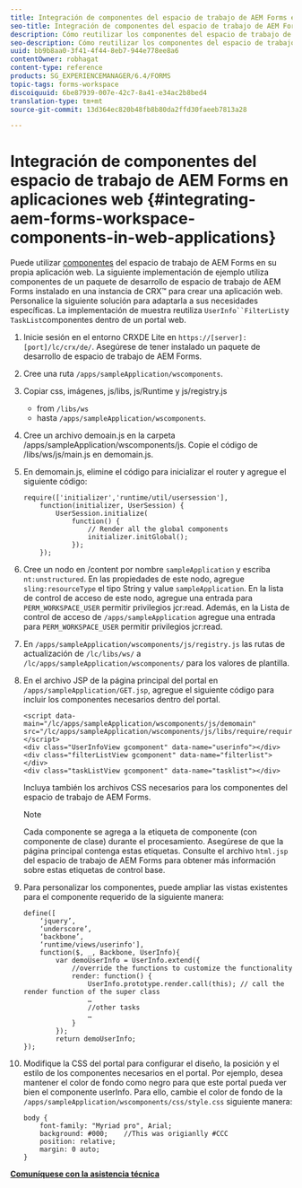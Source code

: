 ```yaml
---
title: Integración de componentes del espacio de trabajo de AEM Forms en aplicaciones web
seo-title: Integración de componentes del espacio de trabajo de AEM Forms en aplicaciones web
description: Cómo reutilizar los componentes del espacio de trabajo de AEM Forms en sus propias aplicaciones web para aprovechar la funcionalidad y proporcionar una integración estrecha.
seo-description: Cómo reutilizar los componentes del espacio de trabajo de AEM Forms en sus propias aplicaciones web para aprovechar la funcionalidad y proporcionar una integración estrecha.
uuid: bb9b8aa0-3f41-4f44-8eb7-944e778ee8a6
contentOwner: robhagat
content-type: reference
products: SG_EXPERIENCEMANAGER/6.4/FORMS
topic-tags: forms-workspace
discoiquuid: 6be87939-007e-42c7-8a41-e34ac2b8bed4
translation-type: tm+mt
source-git-commit: 13d364ec820b48fb8b80da2ffd30faeeb7813a28

---
```



# Integración de componentes del espacio de trabajo de AEM Forms en aplicaciones web {#integrating-aem-forms-workspace-components-in-web-applications}

Puede utilizar [componentes](/help/forms/using/description-reusable-components.md) del espacio de trabajo de AEM Forms en su propia aplicación web. La siguiente implementación de ejemplo utiliza componentes de un paquete de desarrollo de espacio de trabajo de AEM Forms instalado en una instancia de CRX™ para crear una aplicación web. Personalice la siguiente solución para adaptarla a sus necesidades específicas. La implementación de muestra reutiliza `UserInfo``FilterList`y `TaskList`componentes dentro de un portal web.

1. Inicie sesión en el entorno CRXDE Lite en `https://[server]:[port]/lc/crx/de/`. Asegúrese de tener instalado un paquete de desarrollo de espacio de trabajo de AEM Forms.
1. Cree una ruta `/apps/sampleApplication/wscomponents`.
1. Copiar css, imágenes, js/libs, js/Runtime y js/registry.js

   * from `/libs/ws`
   * hasta `/apps/sampleApplication/wscomponents`.

1. Cree un archivo demoain.js en la carpeta /apps/sampleApplication/wscomponents/js. Copie el código de /libs/ws/js/main.js en demomain.js.
1. En demomain.js, elimine el código para inicializar el router y agregue el siguiente código:

   ```
   require(['initializer','runtime/util/usersession'], 
       function(initializer, UserSession) { 
           UserSession.initialize( 
               function() { 
                   // Render all the global components
                   initializer.initGlobal();  
               }); 
       });
   ```

1. Cree un nodo en /content por nombre `sampleApplication` y escriba `nt:unstructured`. En las propiedades de este nodo, agregue `sling:resourceType` el tipo String y value `sampleApplication`. En la lista de control de acceso de este nodo, agregue una entrada para `PERM_WORKSPACE_USER` permitir privilegios jcr:read. Además, en la Lista de control de acceso de `/apps/sampleApplication` agregue una entrada para `PERM_WORKSPACE_USER` permitir privilegios jcr:read.
1. En `/apps/sampleApplication/wscomponents/js/registry.js` las rutas de actualización de `/lc/libs/ws/` a `/lc/apps/sampleApplication/wscomponents/` para los valores de plantilla.
1. En el archivo JSP de la página principal del portal en `/apps/sampleApplication/GET.jsp`, agregue el siguiente código para incluir los componentes necesarios dentro del portal.

   ```as3
   <script data-main="/lc/apps/sampleApplication/wscomponents/js/demomain" src="/lc/apps/sampleApplication/wscomponents/js/libs/require/require.js"></script>
   <div class="UserInfoView gcomponent" data-name="userinfo"></div> 
   <div class="filterListView gcomponent" data-name="filterlist"></div> 
   <div class="taskListView gcomponent" data-name="tasklist"></div> 
   ```

   Incluya también los archivos CSS necesarios para los componentes del espacio de trabajo de AEM Forms.

   >[!NOTE]
   >
   >Cada componente se agrega a la etiqueta de componente (con componente de clase) durante el procesamiento. Asegúrese de que la página principal contenga estas etiquetas. Consulte el archivo `html.jsp` del espacio de trabajo de AEM Forms para obtener más información sobre estas etiquetas de control base.

1. Para personalizar los componentes, puede ampliar las vistas existentes para el componente requerido de la siguiente manera:

   ```as3
   define([ 
       ‘jquery’, 
       ‘underscore’, 
       ‘backbone’, 
       ‘runtime/views/userinfo'],
       function($, _, Backbone, UserInfo){ 
           var demoUserInfo = UserInfo.extend({ 
               //override the functions to customize the functionality 
               render: function() { 
                   UserInfo.prototype.render.call(this); // call the render function of the super class 
                   … 
                   //other tasks 
                   … 
               } 
           }); 
           return demoUserInfo; 
   });
   ```

1. Modifique la CSS del portal para configurar el diseño, la posición y el estilo de los componentes necesarios en el portal. Por ejemplo, desea mantener el color de fondo como negro para que este portal pueda ver bien el componente userInfo. Para ello, cambie el color de fondo de la `/apps/sampleApplication/wscomponents/css/style.css` siguiente manera:

   ```as3
   body {
       font-family: "Myriad pro", Arial;
       background: #000;    //This was origianlly #CCC    
       position: relative;
       margin: 0 auto;
   }
   ```

**[Comuníquese con la asistencia técnica](https://www.adobe.com/account/sign-in.supportportal.html)**
